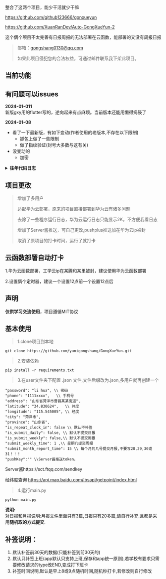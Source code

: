 
整合了这两个项目，能少干活就少干嘛

https://github.com/github123666/gonxueyun 

https://github.com/XuanRanDev/Auto-GongXueYun-2

这个俩个项目不太完善有日报周报的无法部署在云函数，能部署的又没有周报日报


> 邮箱：gongshang0130@qq.com
>
> 如果此项目侵犯您的合法权益，可通过邮件联系我下架此项目。
>


## 当前功能

## 有问题可以issues


**2024-01-011**   
新版gxy用的flutter写的，逆向起来有点麻烦。当前版本还能用懒得捣鼓了

**2024-01-08**  
+ 看了一下最新版，有如下变动(作者使用的老版本,不存在以下限制)
  - 抓包上做了一些限制
  - 做了指纹验证(封号大多数与这有关)
+ 没变动的 
  - 加密
<details> <summary> <b>往年代码日志</b> </summary> 
  
**2023-12-12**

+ 新增添加代理选项
+ 基本功能已完善
+ 新增打卡环境(免费)

**2023-12-11**

+ 1修改bug
+ 2完善日报和周报
+ 3新增提交月报

**2023-12-9**

+ 1 新增提交日报
+ 2 新增提交周报

**2023-12-4**

1. 打卡
2. 补签(补前未30天打卡)

</details>

## 项目更改

>增加了多用户
>
>适配华为云部署，原来的项目直接部署到华为云有诸多问题
>
>去除了一些程序运行日志，华为云运行日志只能显示2K，不方便我看日志
>
>增加了Server酱推送，可自己更改,pushplus推送加在华为云ip被封
>
>取消了原项目的打卡时间，运行了就打卡

## 云函数部署自动打卡

1.华为云函数部署，工学云ip在某腾和某里被封，建议使用华为云函数部署

2.设置俩个定时器，建议一个设置12点前一个设置12点后


## 声明

**仅供学习交流使用**，项目遵循MIT协议


## 基本使用

>1.clone项目到本地

```
git clone https://github.com/yunigongshang/GongXueYun.git
```

>2.安装依赖

```
pip install -r requirements.txt
```

>3.在user文件夹下配置 .json 文件,文件后缀改为.json,多用户就再创建一个


```angular2html
"password": "li hua", \\ 密码
"phone": "1111xxxx",   \\ 手机号
"address": "山东省菏泽市曹县某某街道",
"latitude": "34.830624",   \\ 纬度 
"longitude": "115.545005", \\ 经度
"city": "菏泽市",
"province": "山东省",
"is_repeat_clock_in": false \\ 默认不补签
"is_submit_daily": false, \\ 默认不提交日报
"is_submit_weekly": false,\\ 默认不提交周报
"submit_weekly_time": 1 ,\\ 星期几提交周报
"submit_month_report_time": 15 \\ 每个月的几号提交月报,不要写28,29,30或31！！！
"pushKey":"" \\Server酱推送token，
```

Server酱https://sct.ftqq.com/sendkey

经纬度查询 https://api.map.baidu.com/lbsapi/getpoint/index.html

>4.运行main.py
```
python main.py
```


**说明:**  
对日报和月报说明:月报文件里面只有3篇,日报只有20多篇,请自行补充.且都是采用**随机取的方式提交**.


## **补签说明**：

1. 默认补签前30天的数据(只能补签到前30天的)
2. 默认只补签上班(app默认只支持上班,保存和app统一原则),若学校有要求只需要修改请求的type改END,变成打下班卡
3. 补签时间说明,默认是早上8或9点随机时间,随机秒打卡,若修改则自行修改
